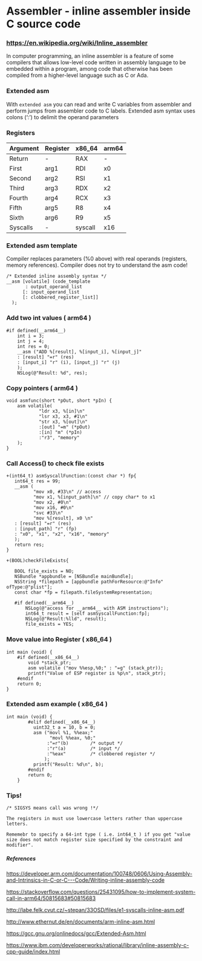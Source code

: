 # Assembler - inline assembler inside C source code
### https://en.wikipedia.org/wiki/Inline_assembler
In computer programming, an inline assembler is a feature of some compilers that allows low-level code written in assembly language to be embedded within a program, among code that otherwise has been compiled from a higher-level language such as C or Ada.

### Extended asm
With `extended asm` you can read and write C variables from assembler and perform jumps from assembler code to C labels. Extended asm syntax uses colons (‘:’) to delimit the operand parameters

### Registers
Argument  | Register | x86_64  | arm64
--|---|--|--
Return  | -  | RAX | -
First  | arg1 | RDI | x0
Second  | arg2 | RSI | x1
Third  |  arg3| RDX |  x2
Fourth  | arg4 | RCX  | x3
Fifth  | arg5 | R8  | x4
Sixth  | arg6 |  R9 | x5
Syscalls  | - | syscall  | x16


### Extended asm template
Compiler replaces parameters (%0 above) with real operands (registers, memory references).  Compiler does not try to understand the asm code!
```
/* Extended inline assembly syntax */
__asm [volatile] (code_template
       : output_operand_list
      [: input_operand_list
      [: clobbered_register_list]]
  );
```
### Add two int values ( arm64 )
```
#if defined(__arm64__)
    int i = 3;
    int j = 4;
    int res = 0;
    __asm ("ADD %[result], %[input_i], %[input_j]"
    : [result] "=r" (res)
    : [input_i] "r" (i), [input_j] "r" (j)
    );
    NSLog(@"Result: %d", res);
```

### Copy pointers ( arm64 )
```
void asmfunc(short *pOut, short *pIn) {
    asm volatile(
            "ldr x3, %[in]\n"
            "lsr x3, x3, #1\n"
            "str x3, %[out]\n"
            :[out] "=m" (*pOut)
            :[in] "m" (*pIn)
            :"r3", "memory"
    );
}
```
### Call Access() to check file exists
```
+(int64_t) asmSyscallFunction:(const char *) fp{
   int64_t res = 99;
   __asm (
          "mov x0, #33\n" // access
          "mov x1, %[input_path]\n" // copy char* to x1
          "mov x2, #0\n"
          "mov x16, #0\n"
          "svc #33\n"
          "mov %[result], x0 \n"
   : [result] "=r" (res)
   : [input_path] "r" (fp)
   : "x0", "x1", "x2", "x16", "memory"
   );
   return res;
}

+(BOOL)checkFileExists{

   BOOL file_exists = NO;
   NSBundle *appbundle = [NSBundle mainBundle];
   NSString *filepath = [appbundle pathForResource:@"Info" ofType:@"plist"];
   const char *fp = filepath.fileSystemRepresentation;

   #if defined(__arm64__)
       NSLog(@"access for __arm64__ with ASM instructions");
       int64_t result = [self asmSyscallFunction:fp];
       NSLog(@"Result:%lld", result);
       file_exists = YES;

```

### Move value into Register ( x86_64 )
```
int main (void) {
    #if defined(__x86_64__)
        void *stack_ptr;
        asm volatile ("mov %%esp,%0;" : "=g" (stack_ptr));
        printf("Value of ESP register is %p\n", stack_ptr);
    #endif
    return 0;
}
```
### Extended asm example ( x86_64 )
```
int main (void) {
        #elif defined(__x86_64__)
          uint32_t a = 10, b = 0;
          asm ("movl %1, %%eax;"
                "movl %%eax, %0;"
               :"=r"(b)        /* output */
               :"r"(a)         /* input */
               :"%eax"         /* clobbered register */
              );
          printf("Result: %d\n", b);
        #endif
        return 0;
    }
```
### Tips!
```
/* SIGSYS means call was wrong !*/

The registers in must use lowercase letters rather than uppercase letters.

Rememebr to specify a 64-int type ( i.e. int64_t ) if you get "value size does not match register size specified by the constraint and modifier".

```


##### References
https://developer.arm.com/documentation/100748/0606/Using-Assembly-and-Intrinsics-in-C-or-C---Code/Writing-inline-assembly-code

https://stackoverflow.com/questions/25431095/how-to-implement-system-call-in-arm64/50815683#50815683

http://labe.felk.cvut.cz/~stepan/33OSD/files/e1-syscalls-inline-asm.pdf

http://www.ethernut.de/en/documents/arm-inline-asm.html

https://gcc.gnu.org/onlinedocs/gcc/Extended-Asm.html

https://www.ibm.com/developerworks/rational/library/inline-assembly-c-cpp-guide/index.html
